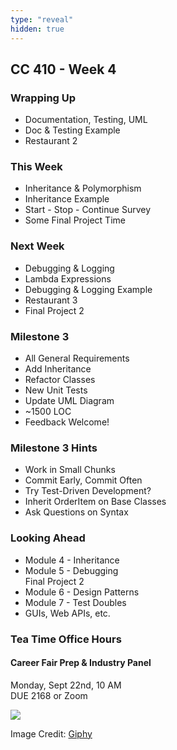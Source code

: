```yaml
---
type: "reveal"
hidden: true
---
```

<section>
	<h2>CC 410 - Week 4</h2>
</section>
<section>
	<h3>Wrapping Up</h3>
	<ul>
		<li>Documentation, Testing, UML</li>
		<li>Doc & Testing Example</li>
		<li>Restaurant 2</li>
	</ul>
</section>
<section>
	<h3>This Week</h3>
	<ul>
		<li>Inheritance & Polymorphism</li>
		<li>Inheritance Example</li>
		<li>Start - Stop - Continue Survey</li>
		<li>Some Final Project Time</li>
	</ul>
</section>
<section>
	<h3>Next Week</h3>
	<ul>
		<li>Debugging & Logging</li>
		<li>Lambda Expressions</li>
		<li>Debugging & Logging Example</li>
		<li>Restaurant 3</li>
		<li>Final Project 2</li>
	</ul>
</section>
<section>
	<h3>Milestone 3</h3>
	<ul>
		<li>All General Requirements</li>
		<li>Add Inheritance</li>
		<li>Refactor Classes</li>
		<li>New Unit Tests</li>
		<li>Update UML Diagram</li>
		<li>~1500 LOC</li>
		<li>Feedback Welcome!</li>
	</ul>
</section>
<section>
	<h3>Milestone 3 Hints</h3>
	<ul>
		<li>Work in Small Chunks</li>
		<li>Commit Early, Commit Often</li>
		<li>Try Test-Driven Development?</li>
		<li>Inherit OrderItem on Base Classes</li>
		<li>Ask Questions on Syntax</li>
	</ul>
</section>
<section>
	<h3>Looking Ahead</h3>
	<ul>
		<li>Module 4 - Inheritance</li>
		<li>Module 5 - Debugging<br>Final Project 2</li>
		<li>Module 6 - Design Patterns</li>
		<li>Module 7 - Test Doubles</li>
		<li>GUIs, Web APIs, etc.</li>
	</ul>
</section>
<section>
	<h3>Tea Time Office Hours</h3>
	<h4>Career Fair Prep & Industry Panel</h4>
	<p>Monday, Sept 22nd, 10 AM<br>DUE 2168 or Zoom</p>
</section>
<section>
	<img class="plain stretch" src="https://media.giphy.com/media/13HgwGsXF0aiGY/giphy.gif">
	<p class="imagecredit">Image Credit: <a href="https://giphy.com/gifs/13HgwGsXF0aiGY">Giphy</a></p>
</section>